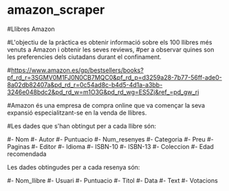# amazon_scraper

#Llibres Amazon

#L'objectiu de la pràctica es obtenir informació sobre els 100 llibres més venuts a Amazon i obtenir les seves reviews, 
#per a observar quines son les preferencies dels ciutadans durant el confinament.

#https://www.amazon.es/gp/bestsellers/books?pf_rd_r=3SGMV0M1FJ0N0CB7MQC0&pf_rd_p=d3259a28-7b77-56ff-ade0-8a02db82407a&pd_rd_r=0c54ad8c-b4d5-4d1a-a3bb-3246e048bdc2&pd_rd_w=m1O3G&pd_rd_wg=ES5Zj&ref_=pd_gw_ri

#Amazon és una empresa de compra online que va començar la seva expansió especialitzant-se en la venda de llibres. 

#Les dades que s'han obtingut per a cada llibre són: 

#- Nom
#- Autor
#- Puntuacio
#- Num_resenyes
#- Categoria
#- Preu
#- Paginas
#- Editor
#- Idioma
#- ISBN-10
#- ISBN-13
#- Coleccion
#- Edad recomendada

Les dades obtingudes per a cada resenya són:

#- Nom_llibre
#- Usuari
#- Puntuacio
#- Titol
#- Data
#- Text
#- Votacions
